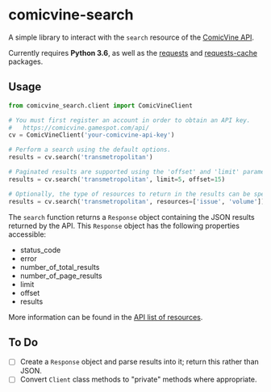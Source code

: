 # comicvine-search

A simple library to interact with the `search` resource of the [ComicVine API](https://comicvine.gamespot.com/api/).

Currently requires **Python 3.6**, as well as the [requests](http://docs.python-requests.org/en/master/) and [requests-cache](https://github.com/reclosedev/requests-cache) packages.


## Usage

```python
from comicvine_search.client import ComicVineClient

# You must first register an account in order to obtain an API key.
#   https://comicvine.gamespot.com/api/
cv = ComicVineClient('your-comicvine-api-key')

# Perform a search using the default options.
results = cv.search('transmetropolitan')

# Paginated results are supported using the 'offset' and 'limit' parameters.
results = cv.search('transmetropolitan', limit=5, offset=15)

# Optionally, the type of resources to return in the results can be specified.
results = cv.search('transmetropolitan', resources=['issue', 'volume'])
```

The `search` function returns a `Response` object containing the JSON results returned by the API. This `Response` object has the following properties accessible:

- status_code
- error
- number_of_total_results
- number_of_page_results
- limit
- offset
- results

More information can be found in the [API list of resources](https://comicvine.gamespot.com/api/documentation).


## To Do

- [ ] Create a `Response` object and parse results into it; return this rather than JSON.
- [ ] Convert `Client` class methods to "private" methods where appropriate.
